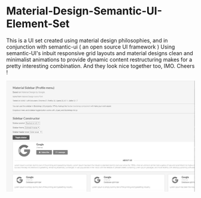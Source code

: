 # Material-Design-Semantic-UI-Element-Set
This is a UI set created using material design philosophies, and in conjunction with semantic-ui ( an open source  UI framework )   Using semantic-UI's  inbuit responsive grid layouts and material designs clean and minimalist animations to  provide dynamic content restructuring makes for a pretty interesting combination. And they look nice together too, IMO.  Cheers ! 

![alt text](https://raw.githubusercontent.com/vp93/Material-Design-Semantic-UI-Element-Set/master/matsem.png)
